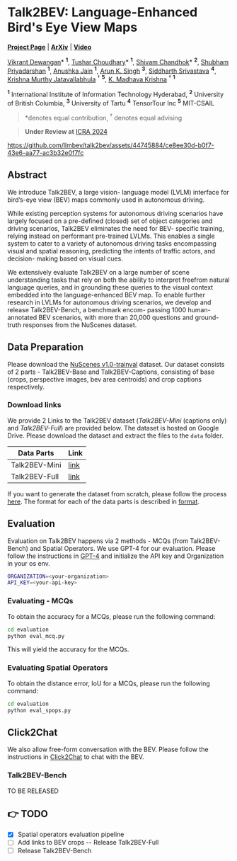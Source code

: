 # Talk2BEV: Language-Enhanced Bird's Eye View Maps

[**Project Page**](https://llmbev.github.io/talk2bev/) |
[**ArXiv**]() |
[**Video**](https://www.youtube.com/watch?v=TvMeekCAfRs)

[Vikrant Dewangan](https://vikr-182.github.io/)\* <sup>**1**</sup>,
[Tushar Choudhary](https://tusharc31.github.io/)\* <sup>**1**</sup>,
[Shivam Chandhok](https://scholar.google.com/citations?user=ZER2BeIAAAAJ&hl=en)\* <sup>**2**</sup>,
[Shubham Priyadarshan](https://rudeninja.github.io/) <sup>**1**</sup>,
[Anushka Jain](https://anushkaj1.github.io) <sup>**1**</sup>,
[Arun K. Singh](https://scholar.google.co.in/citations?user=0zgDoIEAAAAJ&hl=en) <sup>**3**</sup>,
[Siddharth Srivastava](https://siddharthsrivastava.github.io/) <sup>**4**</sup>,
[Krishna Murthy Jatavallabhula](https://krrish94.github.io/) $^\dagger$ <sup>**5**</sup>,
[K. Madhava Krishna](https://scholar.google.co.in/citations?user=QDuPGHwAAAAJ&hl=en) $^\dagger$ <sup>**1**</sup>

<sup>**1**</sup> International Institute of Information Technology Hyderabad,
<sup>**2**</sup> University of British Columbia,
<sup>**3**</sup> University of Tartu
<sup>**4**</sup> TensorTour Inc
<sup>**5**</sup> MIT-CSAIL

> *denotes equal contribution,
$^\dagger$ denotes equal advising

> **Under Review at** [ICRA 2024](https://2024.ieee-icra.org/)

https://github.com/llmbev/talk2bev/assets/44745884/ce8ee30d-b0f7-43e6-aa77-ac3b32e0f7fc

## Abstract

We introduce Talk2BEV, a large vision- language model (LVLM) interface for bird’s-eye view (BEV) maps commonly used in autonomous driving.

While existing perception systems for autonomous driving scenarios have largely focused on a pre-defined (closed) set of object categories and driving scenarios, Talk2BEV eliminates the need for BEV- specific training, relying instead on performant pre-trained LVLMs. This enables a single system to cater to a variety of autonomous driving tasks encompassing visual and spatial reasoning, predicting the intents of traffic actors, and decision- making based on visual cues.

We extensively evaluate Talk2BEV on a large number of scene understanding tasks that rely on both the ability to interpret freefrom natural language queries, and in grounding these queries to the visual context embedded into the language-enhanced BEV map. To enable further research in LVLMs for autonomous driving scenarios, we develop and release Talk2BEV-Bench, a benchmark encom- passing 1000 human-annotated BEV scenarios, with more than 20,000 questions and ground-truth responses from the NuScenes dataset.

## Data Preparation

Please download the [NuScenes v1.0-trainval](https://www.nuscenes.org/download) dataset. Our dataset consists of 2 parts - Talk2BEV-Base and Talk2BEV-Captions, consisting of base (crops, perspective images, bev area centroids) and crop captions respectively.

### Download links

We provide 2 Links to the Talk2BEV dataset (_Talk2BEV-Mini_ (captions only) and _Talk2BEV-Full_) are provided below. The dataset is hosted on Google Drive. Please download the dataset and extract the files to the `data` folder.

| Data Parts | Link |
| --- | --- |
| Talk2BEV-Mini | [link](https://drive.google.com/file/d/1B5Uong8xYGRDkufR33T9sCNyNdRzPxc4/view?usp=sharing) |
| Talk2BEV-Full | [link]() |

If you want to generate the dataset from scratch, please follow the process [here](./data/scratch.md). The format for each of the data parts is described in [format](./data/format.md).

## Evaluation

Evaluation on Talk2BEV happens via 2 methods - MCQs (from Talk2BEV-Bench) and Spatial Operators. We use GPT-4 for our evaluation. Please follow the instructions in [GPT-4](https://platform.openai.com/) and initialize the API key and Organization in your os env.

```bash
ORGANIZATION=<your-organization>
API_KEY=<your-api-key>
```

### Evaluating - MCQs

To obtain the accuracy for a MCQs, please run the following command:

```bash
cd evaluation
python eval_mcq.py
```

This will yield the accuracy for the MCQs.

### Evaluating Spatial Operators

To obtain the distance error, IoU for a MCQs, please run the following command:

```bash
cd evaluation
python eval_spops.py
```

## Click2Chat

We also allow free-form conversation with the BEV. Please follow the instructions in [Click2Chat](./click2chat/README.md) to chat with the BEV.

### Talk2BEV-Bench

TO BE RELEASED

## 👉 TODO 

- [x] Spatial operators evaluation pipeline
- [ ] Add links to BEV crops -- Release Talk2BEV-Full
- [ ] Release Talk2BEV-Bench
